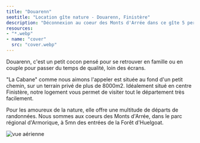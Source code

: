 ```yaml
---
title: "Douarenn"
seotitle: "Location gîte nature - Douarenn, Finistère"
description: "Déconnexion au coeur des Monts d'Arrée dans ce gîte 5 personnes"
resources:
- "*.webp"
- name: "cover"
  src: "cover.webp"
---
```


Douarenn, c'est un petit cocon pensé pour se retrouver en famille ou en couple pour passer du temps de qualité, loin des écrans.

"La Cabane" comme nous aimons l'appeler est située au fond d'un petit chemin, sur un terrain privé de plus de 8000m2. Idéalement situé en centre Finistère, notre logement vous permet de visiter tout le département très facilement.

Pour les amoureux de la nature, elle offre une multitude de départs de randonnées. Nous sommes aux coeurs des Monts d'Arrée, dans le parc régional d'Armorique, à 5mn des entrées de la Forêt d'Huelgoat.


![vue aérienne](cover)

